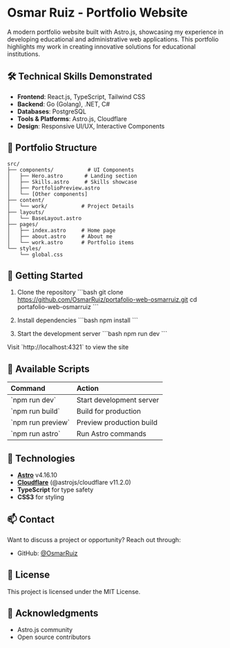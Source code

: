 # Osmar Ruiz - Portfolio Website

A modern portfolio website built with Astro.js, showcasing my experience in developing educational and administrative web applications. This portfolio highlights my work in creating innovative solutions for educational institutions.

## 🛠️ Technical Skills Demonstrated

- **Frontend**: React.js, TypeScript, Tailwind CSS
- **Backend**: Go (Golang), .NET, C#
- **Databases**: PostgreSQL
- **Tools & Platforms**: Astro.js, Cloudflare
- **Design**: Responsive UI/UX, Interactive Components

## 📁 Portfolio Structure

```
src/
├── components/           # UI Components
│   ├── Hero.astro       # Landing section
│   ├── Skills.astro     # Skills showcase
│   ├── PortfolioPreview.astro
│   └── [Other components]
├── content/
│   └── work/           # Project Details
├── layouts/
│   └── BaseLayout.astro
├── pages/
│   ├── index.astro     # Home page
│   ├── about.astro     # About me
│   └── work.astro      # Portfolio items
└── styles/
    └── global.css
```

## 🚀 Getting Started

1. Clone the repository
\`\`\`bash
git clone https://github.com/OsmarRuiz/portafolio-web-osmarruiz.git
cd portafolio-web-osmarruiz
\`\`\`

2. Install dependencies
\`\`\`bash
npm install
\`\`\`

3. Start the development server
\`\`\`bash
npm run dev
\`\`\`

Visit \`http://localhost:4321\` to view the site

## 📜 Available Scripts

| Command | Action |
| :--- | :--- |
| \`npm run dev\` | Start development server |
| \`npm run build\` | Build for production |
| \`npm run preview\` | Preview production build |
| \`npm run astro\` | Run Astro commands |

## 🔧 Technologies

- **[Astro](https://astro.build/)** v4.16.10
- **[Cloudflare](https://cloudflare.com)** (@astrojs/cloudflare v11.2.0)
- **TypeScript** for type safety
- **CSS3** for styling

## 📫 Contact

Want to discuss a project or opportunity? Reach out through:
- GitHub: [@OsmarRuiz](https://github.com/OsmarRuiz)

## 📄 License

This project is licensed under the MIT License.

## 🙏 Acknowledgments

- Astro.js community
- Open source contributors
